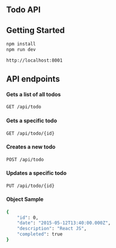 ## Todo API

## Getting Started

```bash
npm install
npm run dev
```

```bash
http://localhost:8001
```

## API endpoints

#### Gets a list of all todos
```bash
GET /api/todo
```
#### Gets a specific todo
```bash
GET /api/todo/{id}
```
#### Creates a new todo
```bash
POST /api/todo
```
#### Updates a specific todo
```bash
PUT /api/todo/{id}
```
#### Object Sample
```bash
{
    "id": 0,
    "date": "2015-05-12T13:40:00.000Z",
    "description": "React JS",
    "completed": true
}
```
